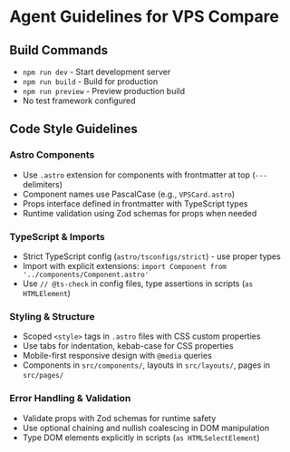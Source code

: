 # Agent Guidelines for VPS Compare

## Build Commands
- `npm run dev` - Start development server
- `npm run build` - Build for production  
- `npm run preview` - Preview production build
- No test framework configured

## Code Style Guidelines

### Astro Components
- Use `.astro` extension for components with frontmatter at top (`---` delimiters)
- Component names use PascalCase (e.g., `VPSCard.astro`)
- Props interface defined in frontmatter with TypeScript types
- Runtime validation using Zod schemas for props when needed

### TypeScript & Imports
- Strict TypeScript config (`astro/tsconfigs/strict`) - use proper types
- Import with explicit extensions: `import Component from '../components/Component.astro'`
- Use `// @ts-check` in config files, type assertions in scripts (`as HTMLElement`)

### Styling & Structure
- Scoped `<style>` tags in `.astro` files with CSS custom properties
- Use tabs for indentation, kebab-case for CSS properties
- Mobile-first responsive design with `@media` queries
- Components in `src/components/`, layouts in `src/layouts/`, pages in `src/pages/`

### Error Handling & Validation
- Validate props with Zod schemas for runtime safety
- Use optional chaining and nullish coalescing in DOM manipulation
- Type DOM elements explicitly in scripts (`as HTMLSelectElement`)